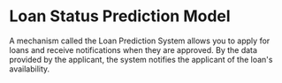 # Loan Status Prediction Model

A mechanism called the Loan Prediction System allows you to apply for loans and receive notifications when they are approved. By the data provided by the applicant, the system notifies the applicant of the loan's availability.
